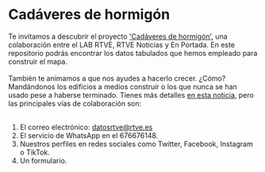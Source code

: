 # Cadáveres de hormigón
Te invitamos a descubrir el proyecto <a href="https://lab.rtve.es/cadaveres-de-hormigon" target="_blank">'Cadáveres de hormigón'</a>, una colaboración entre el LAB RTVE, RTVE Noticias y En Portada. En este repositorio podrás encontrar los datos tabulados que hemos empleado para construir el mapa.
<br><br>
También te animamos a que nos ayudes a hacerlo crecer. ¿Cómo? Mandándonos los edificios a medios construir o los que nunca se han usado pese a haberse terminado. Tienes más detalles <a href="rtve.es/n/2432588" target="_blank">en esta noticia</a>, pero las principales vías de colaboración son:
<br><br>
1. El correo electrónico: datosrtve@rtve.es
2. El servicio de WhatsApp en el 676676148.
3. Nuestros perfiles en redes sociales como Twitter, Facebook, Instagram o TikTok.
4. Un formulario.
